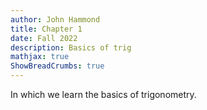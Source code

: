 ```yaml
---
author: John Hammond
title: Chapter 1
date: Fall 2022
description: Basics of trig
mathjax: true
ShowBreadCrumbs: true
---
```


In which we learn the basics of trigonometry.
<!--more-->


